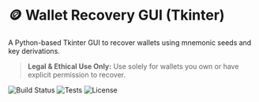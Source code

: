 # 🪙 Wallet Recovery GUI (Tkinter)

A Python-based Tkinter GUI to recover wallets using mnemonic seeds and key derivations.

> **Legal & Ethical Use Only:** Use solely for wallets you own or have explicit permission to recover.

![Build Status](https://github.com/SushankYerva/wallet_recovery/actions/workflows/ci.yml/badge.svg)
![Tests](https://img.shields.io/badge/tests-passing-brightgreen)
![License](https://img.shields.io/github/license/SushankYerva/wallet_recovery)

